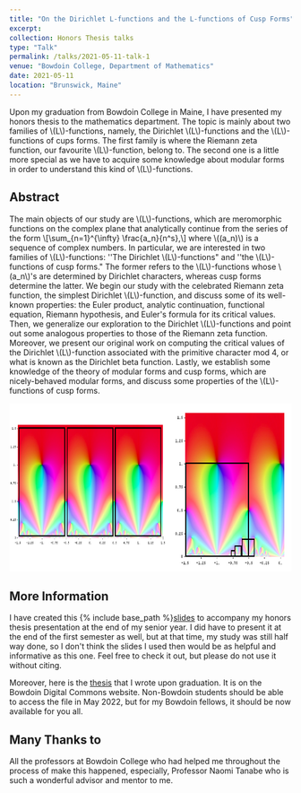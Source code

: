```yaml
---
title: "On the Dirichlet L-functions and the L-functions of Cusp Forms" 
excerpt:
collection: Honors Thesis talks
type: "Talk"
permalink: /talks/2021-05-11-talk-1
venue: "Bowdoin College, Department of Mathematics"
date: 2021-05-11
location: "Brunswick, Maine"
---
```


Upon my graduation from Bowdoin College in Maine, I have presented my honors thesis to the mathematics department. The topic is mainly about two families of \\(L\\)-functions, namely, the Dirichlet \\(L\\)-functions and the \\(L\\)-functions of cups forms. The first family is where the Riemann zeta function, our favourite \\(L\\)-function, belong to. The second one is a little more special as we have to acquire some knowledge about modular forms in order to understand this kind of \\(L\\)-functions.

**Abstract**
------

The main objects of our study are \\(L\\)-functions, which are meromorphic functions on the complex plane that analytically continue from the series of the form 
\\[\sum_{n=1}^{\infty} \frac{a_n}{n^s},\\]
where \\((a_n)\\) is a sequence of complex numbers. In particular, we are interested in two families of \\(L\\)-functions: ''The Dirichlet \\(L\\)-functions" and ''the \\(L\\)-functions of cusp forms." The former refers to the \\(L\\)-functions whose \\(a_n\\)'s are determined by Dirichlet characters, whereas cusp forms determine the latter. We begin our study with the celebrated Riemann zeta function, the simplest Dirichlet \\(L\\)-function, and discuss some of its well-known properties: the Euler product, analytic continuation, functional equation, Riemann hypothesis, and Euler's formula for its critical values. Then, we generalize our exploration to the Dirichlet \\(L\\)-functions and point out some analogous properties to those of the Riemann zeta function. Moreover, we present our original work on computing the critical values of the Dirichlet \\(L\\)-function associated with the primitive character mod 4, or what is known as the Dirichlet beta function. Lastly, we establish some knowledge of the theory of modular forms and cusp forms, which are nicely-behaved modular forms, and discuss some properties of the \\(L\\)-functions of cusp forms.



<p align="center">
  <img width="600" height="300" src="/images/modular forms.png">
</p>

**More Information**
------

I have created this {% include base_path %}[slides](http://ploynawapan.github.io/files/Honorsthesis_Ploy.pdf) to accompany my honors thesis presentation at the end of my senior year. I did have to present it at the end of the first semester as well, but at that time, my study was still half way done, so I don't think the slides I used then would be as helpful and informative as this one. Feel free to check it out, but please do not use it without citing.

Moreover, here is the [thesis](https://digitalcommons.bowdoin.edu/honorsprojects/266/) that I wrote upon graduation. It is on the Bowdoin Digital Commons website. Non-Bowdoin students should be able to access the file in May 2022, but for my Bowdoin fellows, it should be now available for you all. 


**Many Thanks to**
------
All the professors at Bowdoin College who had helped me throughout the process of make this happened, especially, Professor Naomi Tanabe who is such a wonderful advisor and mentor to me. 


